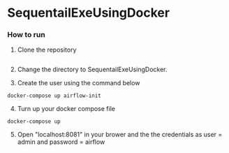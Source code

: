 # SequentailExeUsingDocker

### How to run

1. Clone the repository
```

```

2. Change the directory to SequentailExeUsingDocker.

3. Create the user using the command below
```
docker-compose up airflow-init
```
4. Turn up your docker compose file
```
docker-compose up
```

5. Open "localhost:8081" in your brower and the the credentials as user = admin and password = airflow
